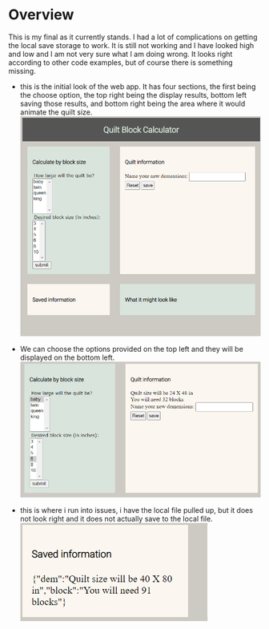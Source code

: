 # Overview
This is my final as it currently stands. I had a lot of complications on getting the local save storage to work. It is still not working and I have looked high and low and I am not very sure what I am doing wrong. It looks right according to other code examples, but of course there is something missing. 

* this is the initial look of the web app. It has four sections, the first being the choose option, the top right being the display results, bottom left saving those results, and bottom right being the area where it would animate the quilt size. 
![Web App initial look](webApp.PNG)

* We can choose the options provided on the top left and they will be displayed on the bottom left. 
![Program opens and closes files](PickingOPtions.PNG)

* this is where i run into issues, i have the local file pulled up, but it does not look right and it does not actually save to the local file. 
![Program opens and closes files](saved.PNG)
